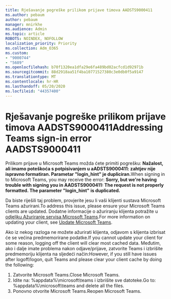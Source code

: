 ```yaml
---
title: Rješavanje pogreške prilikom prijave timova AADSTS9000411
ms.author: pebaum
author: pebaum
manager: mnirkhe
ms.audience: Admin
ms.topic: article
ROBOTS: NOINDEX, NOFOLLOW
localization_priority: Priority
ms.collection: Adm_O365
ms.custom:
- "9000744"
- "5689"
ms.openlocfilehash: b70f1320ea1dfa29e6fa489bd02acfcd1d92971b
ms.sourcegitcommit: 88d2918aa51f4ba10771527380c3e0db0f5a9147
ms.translationtype: MT
ms.contentlocale: hr-HR
ms.lasthandoff: 05/20/2020
ms.locfileid: "44357400"
---
```

# <a name="addressing-teams-sign-in-error-aadsts9000411"></a><span data-ttu-id="aaf4b-102">Rješavanje pogreške prilikom prijave timova AADSTS9000411</span><span class="sxs-lookup"><span data-stu-id="aaf4b-102">Addressing Teams sign-in error AADSTS9000411</span></span>

<span data-ttu-id="aaf4b-103">Prilikom prijave u Microsoft Teams možda ćete primiti pogrešku: **Nažalost, ali imamo poteškoća s potpisivanjem u aADSTS9000411: zahtjev nije ispravno formatiran. Parametar "login_hint" je dupliciran.**</span><span class="sxs-lookup"><span data-stu-id="aaf4b-103">When signing in to Microsoft Teams, you may receive the error: **Sorry, but we're having trouble with signing you in AADSTS9000411: The request is not properly formatted. The parameter "login_hint" is duplicated.**</span></span>

<span data-ttu-id="aaf4b-104">Da biste riješili taj problem, provjerite jesu li vaši klijenti sustava Microsoft Teams ažurirani.</span><span class="sxs-lookup"><span data-stu-id="aaf4b-104">To address this issue, please ensure your Microsoft Teams clients are updated.</span></span> <span data-ttu-id="aaf4b-105">Dodatne informacije o ažuriranju klijenta potražite u [odjeljku Ažuriranje servisa Microsoft Teams](https://support.office.com/article/Update-Microsoft-Teams-535a8e4b-45f0-4f6c-8b3d-91bca7a51db1).</span><span class="sxs-lookup"><span data-stu-id="aaf4b-105">For more information on updating your client, see [Update Microsoft Teams](https://support.office.com/article/Update-Microsoft-Teams-535a8e4b-45f0-4f6c-8b3d-91bca7a51db1).</span></span>

<span data-ttu-id="aaf4b-106">Ako iz nekog razloga ne možete ažurirati klijenta, odjavom s klijenta izbrisat će se većina predmemorirane podatke.</span><span class="sxs-lookup"><span data-stu-id="aaf4b-106">If you cannot update your client for some reason, logging off the client will clear most cached data.</span></span> <span data-ttu-id="aaf4b-107">Međutim, ako i dalje imate problema nakon odjave/prijave, zatvorite Teams i izbrišite predmemoriju klijenta na sljedeći način:</span><span class="sxs-lookup"><span data-stu-id="aaf4b-107">However, if you still have issues after logoff/logon, quit Teams and please clear your client cache by doing the following:</span></span>
1. <span data-ttu-id="aaf4b-108">Zatvorite Microsoft Teams.</span><span class="sxs-lookup"><span data-stu-id="aaf4b-108">Close Microsoft Teams.</span></span>
2. <span data-ttu-id="aaf4b-109">Idite na: %appdata%\microsoft\teams i izbrišite sve datoteke.</span><span class="sxs-lookup"><span data-stu-id="aaf4b-109">Go to: %appdata%\microsoft\teams and delete all the files.</span></span>
3. <span data-ttu-id="aaf4b-110">Ponovno otvorite Microsoft Teams.</span><span class="sxs-lookup"><span data-stu-id="aaf4b-110">Reopen Microsoft Teams.</span></span>
